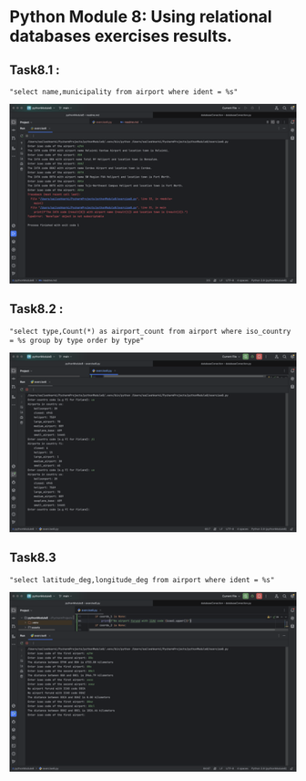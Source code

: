 # Python Module 8: Using relational databases exercises results.
## Task8.1 :
    "select name,municipality from airport where ident = %s"
![screenshot_task8.1.png](assets/screenshot_task8.1.png)
## Task8.2 :
    "select type,Count(*) as airport_count from airport where iso_country = %s group by type order by type"
![screenshot_task8.2.png](assets/screenshot_task8.2.png)

## Task8.3
    "select latitude_deg,longitude_deg from airport where ident = %s"
![screenshot_task8.3.png](assets/screenshot_task8.3.png)